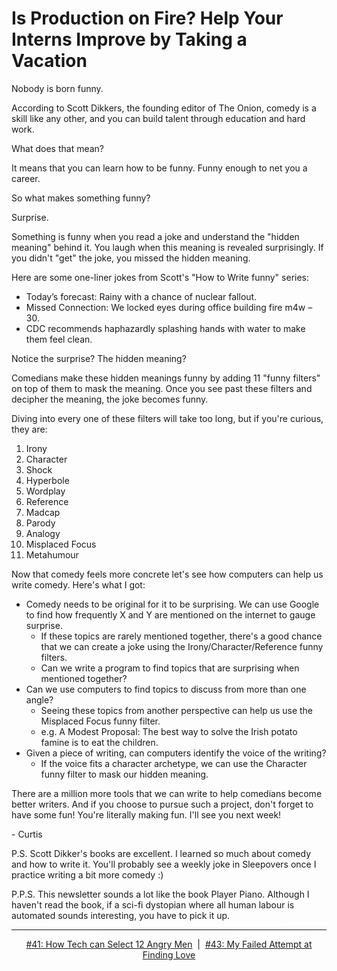 # Is Production on Fire? Help Your Interns Improve by Taking a Vacation

Nobody is born funny.

According to Scott Dikkers, the founding editor of The Onion, comedy is a skill like any other, and you can build talent through education and hard work.

What does that mean?

It means that you can learn how to be funny. Funny enough to net you a career.

So what makes something funny?

Surprise.

Something is funny when you read a joke and understand the "hidden meaning" behind it. You laugh when this meaning is revealed surprisingly. If you didn't "get" the joke, you missed the hidden meaning.

Here are some one-liner jokes from Scott's "How to Write funny" series:

- Today’s forecast: Rainy with a chance of nuclear fallout.
- Missed Connection: We locked eyes during office building fire m4w – 30.
- CDC recommends haphazardly splashing hands with water to make them feel clean.

Notice the surprise? The hidden meaning?

Comedians make these hidden meanings funny by adding 11 "funny filters" on top of them to mask the meaning. Once you see past these filters and decipher the meaning, the joke becomes funny.

Diving into every one of these filters will take too long, but if you're curious, they are:

1. Irony
2. Character
3. Shock
4. Hyperbole
5. Wordplay
6. Reference
7. Madcap
8. Parody
9. Analogy
10. Misplaced Focus
11. Metahumour

Now that comedy feels more concrete let's see how computers can help us write comedy.
Here's what I got:

- Comedy needs to be original for it to be surprising. We can use Google to find how frequently X and Y are mentioned on the internet to gauge surprise.
  - If these topics are rarely mentioned together, there's a good chance that we can create a joke using the Irony/Character/Reference funny filters.
  - Can we write a program to find topics that are surprising when mentioned together?
- Can we use computers to find topics to discuss from more than one angle?
  - Seeing these topics from another perspective can help us use the Misplaced Focus funny filter.
  - e.g. A Modest Proposal: The best way to solve the Irish potato famine is to eat the children.
- Given a piece of writing, can computers identify the voice of the writing?
  - If the voice fits a character archetype, we can use the Character funny filter to mask our hidden meaning.

There are a million more tools that we can write to help comedians become better writers. And if you choose to pursue such a project, don't forget to have some fun! You're literally making fun. I'll see you next week!

\- Curtis

P.S. Scott Dikker's books are excellent. I learned so much about comedy and how to write it. You'll probably see a weekly joke in Sleepovers once I practice writing a bit more comedy :)

P.P.S. This newsletter sounds a lot like the book Player Piano. Although I haven't read the book, if a sci-fi dystopian where all human labour is automated sounds interesting, you have to pick it up.

<!--START OF FOOTER-->
<hr style="margin-top:9px;height:1px;border: 0;background-image: linear-gradient(to right, rgba(0, 0, 0, 0.0), rgba(0, 0, 0, 0.5),rgba(0, 0, 0, 0.0));">
<!--START OF ISSUE NAVIGATION LINKS-->
<p align="center"><a href='041_how_tech_can_select_12_angry_men.md'>#41: How Tech can Select 12 Angry Men</a>&nbsp;&nbsp;|&nbsp;&nbsp;<a href='043_my_failed_attempt_at_finding_love.md'>#43: My Failed Attempt at Finding Love</a></p>
<!--START OF ISSUE NAVIGATION LINKS-->
<!--END OF FOOTER-->
